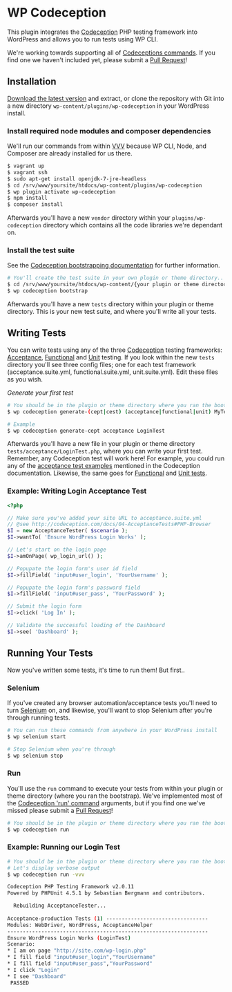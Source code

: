 # WP Codeception
This plugin integrates the [Codeception](http://codeception.com/) PHP testing framework into WordPress and allows you to run tests using WP CLI.

We're working towards supporting all of [Codeceptions commands](http://codeception.com/docs/reference/Commands). If you find one we haven't included yet, please submit a [Pull Request](https://github.com/10up/wp-codeception/pulls)!

## Installation
[Download the latest version](https://github.com/10up/wp-codeception/archive/master.zip) and extract, or clone the repository with Git into a new directory `wp-content/plugins/wp-codeception` in your WordPress install.

### Install required node modules and composer dependencies

We'll run our commands from within [VVV](https://github.com/Varying-Vagrant-Vagrants/VVV) because WP CLI, Node, and Composer are already installed for us there. 
 
```Bash
$ vagrant up
$ vagrant ssh
$ sudo apt-get install openjdk-7-jre-headless
$ cd /srv/www/yoursite/htdocs/wp-content/plugins/wp-codeception
$ wp plugin activate wp-codeception
$ npm install
$ composer install
```

Afterwards you'll have a new `vendor` directory within your `plugins/wp-codeception` directory which contains all the code libraries we're dependant on.

### Install the test suite

See the [Codeception bootstrapping documentation](http://codeception.com/docs/reference/Commands#Bootstrap) for further information. 

```Bash
# You'll create the test suite in your own plugin or theme directory..
$ cd /srv/www/yoursite/htdocs/wp-content/{your plugin or theme directory}
$ wp codeception bootstrap
```

Afterwards you'll have a new `tests` directory within your plugin or theme directory. This is your new test suite, and where you'll write all your tests. 

## Writing Tests
You can write tests using any of the three [Codeception](http://codeception.com/) testing frameworks: [Acceptance](http://codeception.com/docs/04-AcceptanceTests), [Functional](http://codeception.com/docs/05-FunctionalTests) and [Unit](http://codeception.com/docs/06-UnitTests) testing. If you look within the new `tests` directory you'll see three config files; one for each test framework (acceptance.suite.yml, functional.suite.yml, unit.suite.yml). Edit these files as you wish.

*Generate your first test*
```Bash
# You should be in the plugin or theme directory where you ran the bootstrap
$ wp codeception generate-(cept|cest) (acceptance|functional|unit) MyTestName

# Example
$ wp codeception generate-cept acceptance LoginTest
```

Afterwards you'll have a new file in your plugin or theme directory `tests/acceptance/LoginTest.php`, where you can write your first test. Remember, any Codeception test will work here! For example, you could run any of the [acceptance test examples](http://codeception.com/docs/04-AcceptanceTests) mentioned in the Codeception documentation. Likewise, the same goes for [Functional](http://codeception.com/docs/05-FunctionalTests) and [Unit tests](http://codeception.com/docs/06-UnitTests).

### Example: Writing Login Acceptance Test
```PHP
<?php

// Make sure you've added your site URL to acceptance.suite.yml
// @see http://codeception.com/docs/04-AcceptanceTests#PHP-Browser
$I = new AcceptanceTester( $scenario );
$I->wantTo( 'Ensure WordPress Login Works' );

// Let's start on the login page
$I->amOnPage( wp_login_url() );

// Popupate the login form's user id field
$I->fillField( 'input#user_login', 'YourUsername' );

// Popupate the login form's password field
$I->fillField( 'input#user_pass', 'YourPassword' );

// Submit the login form
$I->click( 'Log In' );

// Validate the successful loading of the Dashboard
$I->see( 'Dashboard' );
```

## Running Your Tests
Now you've written some tests, it's time to run them! But first..

### Selenium
If you've created any browser automation/acceptance tests you'll need to turn [Selenium](http://www.seleniumhq.org/) on, and likewise, you'll want to stop Selenium after you're through running tests.

```Bash
# You can run these commands from anywhere in your WordPress install
$ wp selenium start

# Stop Selenium when you're through
$ wp selenium stop
```

### Run
You'll use the `run` command to execute your tests from within your plugin or theme directory (where you ran the bootstrap). We've implemented most of the [Codeception 'run' command](http://codeception.com/docs/reference/Commands#Run) arguments, but if you find one we've missed please submit a [Pull Request](https://github.com/10up/wp-codeception/pulls)! 
 
```Bash
# You should be in the plugin or theme directory where you ran the bootstrap
$ wp codeception run
```

### Example: Running our Login Test
```Bash
# You should be in the plugin or theme directory where you ran the bootstrap
# Let's display verbose output
$ wp codeception run -vvv

Codeception PHP Testing Framework v2.0.11
Powered by PHPUnit 4.5.1 by Sebastian Bergmann and contributors.

  Rebuilding AcceptanceTester...
  
Acceptance-production Tests (1) ---------------------------------
Modules: WebDriver, WordPress, AcceptanceHelper
-----------------------------------------------------------------
Ensure WordPress Login Works (LoginTest)
Scenario:
* I am on page "http://site.com/wp-login.php"
* I fill field "input#user_login","YourUsername"
* I fill field "input#user_pass","YourPassword"
* I click "Login"
* I see "Dashboard"
 PASSED
```